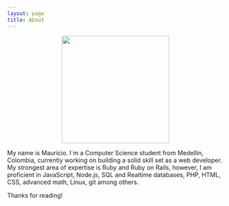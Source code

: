 ```yaml
---
layout: page
title: About
---
```


<p align="center">
  <img src="https://s3-us-west-2.amazonaws.com/mauricioserna/static/perfil.jpg" height="250" />
</p>

<p class="message">
  My name is Mauricio. I´m a Computer Science student from Medellin, Colombia, currently working on building a solid skill set as a web developer. My strongest area of expertise is Ruby and Ruby on Rails, however, I am proficient in JavaScript, Node.js, SQL and Realtime databases, PHP, HTML, CSS, advanced math, Linux, git among others.
</p>

Thanks for reading!

